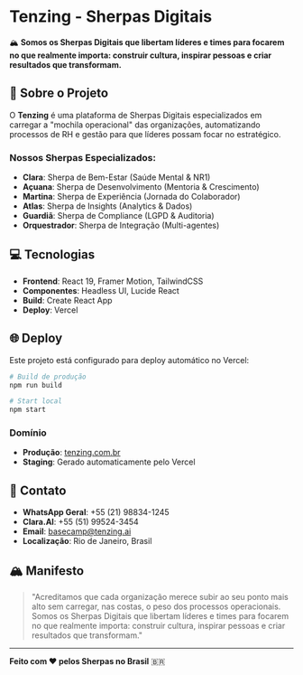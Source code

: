 # Tenzing - Sherpas Digitais

🏔️ **Somos os Sherpas Digitais que libertam líderes e times para focarem no que realmente importa: construir cultura, inspirar pessoas e criar resultados que transformam.**

## 🚀 Sobre o Projeto

O **Tenzing** é uma plataforma de Sherpas Digitais especializados em carregar a "mochila operacional" das organizações, automatizando processos de RH e gestão para que líderes possam focar no estratégico.

### Nossos Sherpas Especializados:
- **Clara**: Sherpa de Bem-Estar (Saúde Mental & NR1)
- **Açuana**: Sherpa de Desenvolvimento (Mentoria & Crescimento)
- **Martina**: Sherpa de Experiência (Jornada do Colaborador)
- **Atlas**: Sherpa de Insights (Analytics & Dados)
- **Guardiã**: Sherpa de Compliance (LGPD & Auditoria)
- **Orquestrador**: Sherpa de Integração (Multi-agentes)

## 💻 Tecnologias

- **Frontend**: React 19, Framer Motion, TailwindCSS
- **Componentes**: Headless UI, Lucide React
- **Build**: Create React App
- **Deploy**: Vercel

## 🌐 Deploy

Este projeto está configurado para deploy automático no Vercel:

```bash
# Build de produção
npm run build

# Start local
npm start
```

### Domínio
- **Produção**: [tenzing.com.br](https://tenzing.com.br)
- **Staging**: Gerado automaticamente pelo Vercel

## 📱 Contato

- **WhatsApp Geral**: +55 (21) 98834-1245
- **Clara.AI**: +55 (51) 99524-3454
- **Email**: basecamp@tenzing.ai
- **Localização**: Rio de Janeiro, Brasil

## 🏔️ Manifesto

> "Acreditamos que cada organização merece subir ao seu ponto mais alto sem carregar, nas costas, o peso dos processos operacionais. Somos os Sherpas Digitais que libertam líderes e times para focarem no que realmente importa: construir cultura, inspirar pessoas e criar resultados que transformam."

---

**Feito com ❤️ pelos Sherpas no Brasil** 🇧🇷